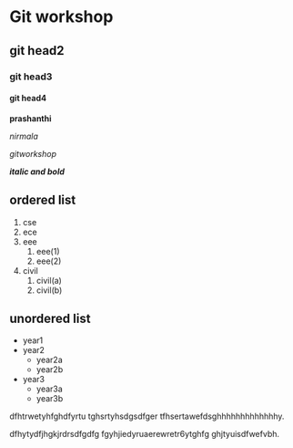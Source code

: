 # Git workshop
## git head2
### git head3
#### git head4

**prashanthi**

_nirmala_

*gitworkshop*

_**italic and bold**_

## ordered list
1. cse
2. ece
3. eee
     1. eee(1)
     2. eee(2)
4. civil
   1. civil(a)
   2. civil(b)
## unordered list
- year1
- year2
   * year2a
   * year2b
- year3
   * year3a
   * year3b

dfhtrwetyhfghdfyrtu
tghsrtyhsdgsdfger
tfhsertawefdsghhhhhhhhhhhhhy.

dfhytydfjhgkjrdrsdfgdfg
fgyhjiedyruaerewretr6ytghfg
ghjtyuisdfwefvbh.
